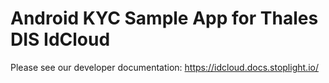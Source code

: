 # Android KYC Sample App for Thales DIS IdCloud

Please see our developer documentation: https://idcloud.docs.stoplight.io/
